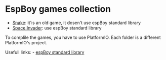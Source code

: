 <h1> EspBoy games collection</h1>

- <a  href="https://github.com/LucaCarrero/espBoy_Lib/tree/master/lib/Menu">Snake</a>: it'is an old game, it dosen't use espBoy standard library
- <a  href="https://github.com/LucaCarrero/EspBoyGames/tree/master/Snake/prova">Space Invader</a>: use espBoy standard library

To complile the games, you have to use PlatformIO. 
Each folder is a different PlatformIO's project.
<p>
Usefull links:
  -  <a  href="https://github.com/LucaCarrero/espBoy_Lib">espBoy standard library</a>

